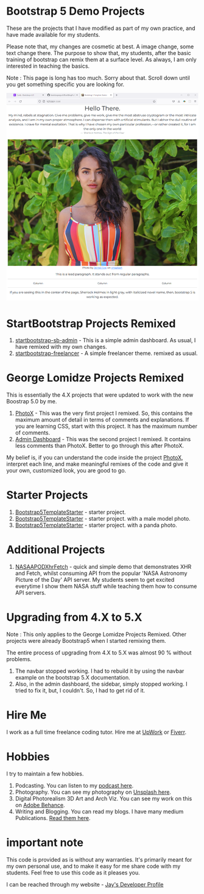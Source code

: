 # Bootstrap 5 Demo Projects

These are the projects that I have modified as part of my own practice, and have made available for my students.

Please note that, my changes are cosmetic at best. A image change, some text change there. The purpose to show that, my students, after the basic training of bootstrap can remix them at a surface level. As always, I am only interested in teaching the basics.

Note : This page is long has too much. Sorry about that. Scroll down until you get something specific you are looking for.

![image info](bootstrapsite1.png)

# StartBootstrap Projects Remixed

1. [startbootstrap-sb-admin](startbootstrap-sb-admin) - This is a simple admin dashboard. As usual, I have remixed with my own changes.
1. [startbootstrap-freelancer](startbootstrap-freelancer) - A simple freelancer theme. remixed as usual.

# George Lomidze Projects Remixed

This is essentially the 4.X projects that were updated to work with the new Boostrap 5.0 by me.

1. [PhotoX](PhotoX) - This was the very first project I remixed. So, this contains the maximum amount of detail in terms of comments and explanations. If you are learning CSS, start with this project. It has the maximum number of comments.
1. [Admin Dashboard](AdminDashboard) - This was the second project I remixed. It contains less comments than PhotoX. Better to go through this after PhotoX.

My belief is, if you can understand the code inside the project [PhotoX](PhotoX), interpret each line, and make meaningful remixes of the code and give it your own, customized look, you are good to go.

# Starter Projects

1. [Bootstrap5TemplateStarter](Bootstrap5TemplateStarter) - starter project.
1. [Bootstrap5TemplateStarter](Bootstrap5TemplateStarter) - starter project. with a male model photo.
1. [Bootstrap5TemplateStarter](Bootstrap5TemplateStarter) - starter project. with a panda photo.

# Additional Projects

1. [NASAAPODXhrFetch](NASAAPODXhrFetch) - quick and simple demo that demonstrates XHR and Fetch, whilst consuming API from the popular 'NASA Astronomy Picture of the Day' API server. My students seem to get excited everytime I show them NASA stuff while teaching them how to consume API servers.

# Upgrading from 4.X to 5.X

Note : This only applies to the George Lomidze Projects Remixed. Other projects were already Bootstrap5 when I started remixing them.

The entire process of upgrading from 4.X to 5.X was almost 90 % without problems.

1. The navbar stopped working. I had to rebuild it by using the navbar example on the bootstrap 5.X documentation.
1. Also, in the admin dashboard, the sidebar, simply stopped working. I tried to fix it, but, I couldn't. So, I had to get rid of it.

# Hire Me

I work as a full time freelance coding tutor. Hire me at [UpWork](https://www.upwork.com/fl/vijayasimhabr) or [Fiverr](https://www.fiverr.com/jay_codeguy). 

# Hobbies

I try to maintain a few hobbies.

1. Podcasting. You can listen to my [podcast here](https://stories.thechalakas.com/listen-to-podcast/).
1. Photography. You can see my photography on [Unsplash here](https://unsplash.com/@jay_neeruhaaku).
1. Digital Photorealism 3D Art and Arch Viz. You can see my work on this on [Adobe Behance](https://www.behance.net/vijayasimhabr).
1. Writing and Blogging. You can read my blogs. I have many medium Publications. [Read them here](https://medium.com/@vijayasimhabr).

# important note 

This code is provided as is without any warranties. It's primarily meant for my own personal use, and to make it easy for me share code with my students. Feel free to use this code as it pleases you.

I can be reached through my website - [Jay's Developer Profile](https://jay-study-nildana.github.io/developerprofile)

